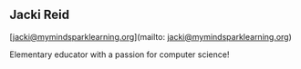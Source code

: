 ## Jacki Reid

[jacki@mymindsparklearning.org](mailto: jacki@mymindsparklearning.org)

Elementary educator with a passion for computer science!
